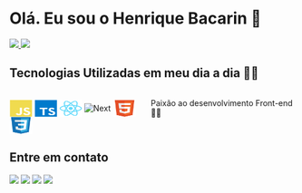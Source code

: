 ## 
<h1>Olá. Eu sou o Henrique Bacarin 👋</h1>
<div>
  <a href=""https://github.com/Bacarinx > 
     <img height="180em" src="https://github-readme-stats.vercel.app/api?username=Bacarinx&show_icons=true&theme=jolly" />
     <img height="180em" src="https://github-readme-stats.vercel.app/api/top-langs/?username=Bacarinx&layout=compact&theme=jolly" />
  </a>
</div>

## 
<h2>Tecnologias Utilizadas em meu dia a dia 👨‍💻</h2>
<div style="display: flex"> 
  <div style="display: inline_block"><br>
    <img align="center" alt="Js" height="30" width="40" src="https://raw.githubusercontent.com/devicons/devicon/master/icons/javascript/javascript-plain.svg">
    <img align="center" alt="Ts" height="30" width="40" src="https://raw.githubusercontent.com/devicons/devicon/master/icons/typescript/typescript-plain.svg">
    <img align="center" alt="React" height="30" width="40" src="https://raw.githubusercontent.com/devicons/devicon/master/icons/react/react-original.svg">
    <img align="center" alt=" Next" height="30" width="40"  src="https://cdn.jsdelivr.net/gh/devicons/devicon/icons/nextjs/nextjs-original.svg" />
    <img align="center" alt="HTML" height="30" width="40" src="https://raw.githubusercontent.com/devicons/devicon/master/icons/html5/html5-original.svg">
    <img align="center" alt="CSS" height="30" width="40" src="https://raw.githubusercontent.com/devicons/devicon/master/icons/css3/css3-original.svg">
  </div>
  <br>
  <div>
      <p>Paixão ao desenvolvimento Front-end 🧡💜</p>
  </div>
</div>


##
<h2>Entre em contato</h2>
<div> 
  <a href="https://www.instagram.com/bacarin__/" target="_blank"><img src="https://img.shields.io/badge/-Instagram-%23E4405F?style=for-the-badge&logo=instagram&logoColor=white" target="_blank"></a>
  <a href = "mailto:henriquebacarin@gmail.com"><img src="https://img.shields.io/badge/-Gmail-%23333?style=for-the-badge&logo=gmail&logoColor=white" target="_blank"></a>
  <a href="https://www.linkedin.com/in/HenriqueBacarin/" target="_blank"><img src="https://img.shields.io/badge/-LinkedIn-%230077B5?style=for-the-badge&logo=linkedin&logoColor=white" target="_blank"></a> 
  <a href="https://wa.me/5515988300473" target="_blank"><img src="https://img.shields.io/badge/WhatsApp-25D366?style=for-the-badge&logo=whatsapp&logoColor=white" target="_blank"></a> 
</div>
